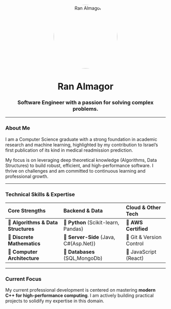 <div align="center">
  <img src="https://avatars.githubusercontent.com/u/171186804?s=400&u=11e9624078b79eef730af09a4f77e155a3cc2322&v=4" alt="Ran Almagor" width="200" height="200" style="border-radius:50%;"/>
  <h1><b>Ran Almagor</b></h1>
  <h3>Software Engineer with a passion for solving complex problems.</h3>
</div>

---

### **About Me**

I am a Computer Science graduate with a strong foundation in academic research and machine learning, highlighted by my contribution to Israel’s first publication of its kind in medical readmission prediction.

My focus is on leveraging deep theoretical knowledge (Algorithms, Data Structures) to build robust, efficient, and high-performance software. I thrive on challenges and am committed to continuous learning and professional growth.

---

### **Technical Skills & Expertise**

| Core Strengths | Backend & Data | Cloud & Other Tech |
| :---           | :---           | :---               |
| 🔹 **Algorithms & Data Structures** | 🔹 **Python** (Scikit-learn, Pandas) | 🔹 **AWS Certified** |
| 🔹 **Discrete Mathematics**  | 🔹 **Server-Side** (Java, C#(Asp.Net)) | 🔹 Git & Version Control  |
| 🔹 **Computer Architecture** | 🔹 **Databases** (SQL,MongoDb) | 🔹 JavaScript (React)             |

---

### **Current Focus**

My current professional development is centered on mastering **modern C++ for high-performance computing**. I am actively building practical projects to solidify my expertise in this domain.
